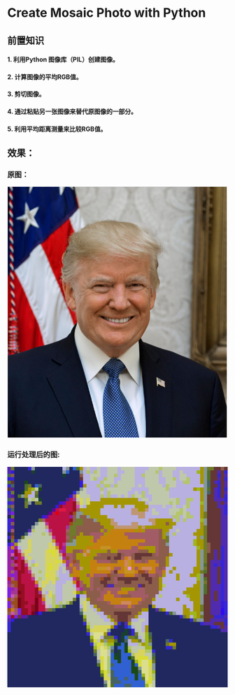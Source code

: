 # Create Mosaic Photo with Python
## 前置知识
#### 1. 利用Python 图像库（PIL）创建图像。
#### 2. 计算图像的平均RGB值。
#### 3. 剪切图像。
#### 4. 通过粘贴另一张图像来替代原图像的一部分。
#### 5. 利用平均距离测量来比较RGB值。

 ## 效果：
### 原图：
![source.png](source.png)

### 运行处理后的图:
![mosaic.png](mosaic.png)

